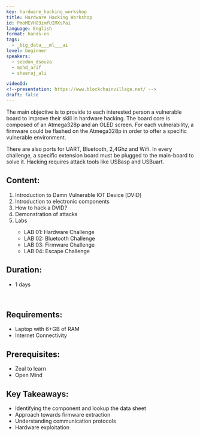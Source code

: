 ```yaml
---
key: hardware_hacking_workshop
title: Hardware Hacking Workshop
id: PmoMEVHO3imfUIMXsPai
language: English
format: hands-on
tags:
  - _big_data___ml___ai
level: beginner
speakers:
  - seedon_dsouza
  - mohd_arif
  - sheeraj_ali

videoId: 
<!--presentation: https://www.blockchainvillage.net/ -->
draft: false
---
```

The main objective is to provide to each interested person a vulnerable board to improve their skill in hardware hacking. The board core is composed of an Atmega328p and an OLED screen. For each vulnerability, a firmware could be flashed on the Atmega328p in order to offer a specific vulnerable environment.

There are also ports for UART, Bluetooth, 2,4Ghz and Wifi. In every challenge, a specific extension board must be plugged to the main-board to solve it.
Hacking requires attack tools like USBasp and USBuart.

 
<h2>Content:</h2>
<ol>
    <li>Introduction to Damn Vulnerable IOT Device [DVID]</li>    
    <li>Introduction to electronic components</li>
    <li>How to hack a DVID?</li>
    <li>Demonstration of attacks</li>
    <li>Labs</li>
        <ul>
        <li>LAB 01: Hardware Challenge</li>
        <li>LAB 02: Bluetooth Challenge</li>
        <li>LAB 03: Firmware Challenge</li>
        <li>LAB 04: Escape Challenge</li>
        </ul>
    </ol>

<h2>Duration:</h2> 
<ul>
    <li>1 days</li>
</ul>
<br>
<h2>Requirements:</h2>
    <ul>
    <li>Laptop with 6+GB of RAM</li>
    <li>Internet Connectivity</li>
    </ul>

<h2>Prerequisites:</h2>
    <ul>
    <li>Zeal to learn</li>
    <li>Open Mind</li>
    </ul>

<h2>Key Takeaways:</h2>
    <ul>
    <li>Identifying the component and lookup the data sheet</li>
    <li>Approach towards firmware extraction</li>
    <li>Understanding communication protocols</li>
    <li>Hardware exploitation</li>
    </ul>

<!--
<a align="center" class="btn primary" target="_blank" rel="noopener" href="https://docs.google.com/forms/d/1d9hdyZVtIsEoPutSPrIy4grqEKHvJOOnpzjNI0m2IFo/edit">Register</a>
-->